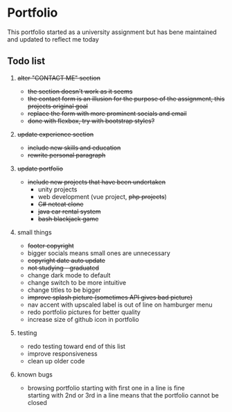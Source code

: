 # Portfolio

This portfolio started as a university assignment but has bene maintained and updated to reflect me today


## Todo list

1. ~~alter "CONTACT ME" section~~
    - ~~the section doesn't work as it seems~~
    - ~~the contact form is an illusion for the purpose of the assignment, this projects original goal~~
    - ~~replace the form with more prominent socials and email~~
    - ~~done with flexbox, try with bootstrap styles?~~

1. ~~update experience section~~
    - ~~include new skills and education~~
    - ~~rewrite personal paragraph~~
    
1. ~~update portfolio~~
    - ~~include new projects that have been undertaken~~
        - unity projects
        - web development (vue project, ~~php projects~~)
        - ~~C# netcat clone~~
        - ~~java car rental system~~
        - ~~bash blackjack game~~

1. small things
    - ~~footer copyright~~ 
    - bigger socials means small ones are unnecessary
    - ~~copyright date auto update~~
    - ~~not studying - graduated~~
    - change dark mode to default
    - change switch to be more intuitive
    - change titles to be bigger
    - ~~improve splash picture (sometimes API gives bad picture)~~
    - nav accent with upscaled label is out of line on hamburger menu
    - redo portfolio pictures for better quality
    - increase size of github icon in portfolio
    

1. testing
    - redo testing toward end of this list
    - improve responsiveness
    - clean up older code

1. known bugs
    - browsing portfolio starting with first one in a line is fine   
    starting with 2nd or 3rd in a line means that the portfolio cannot be closed